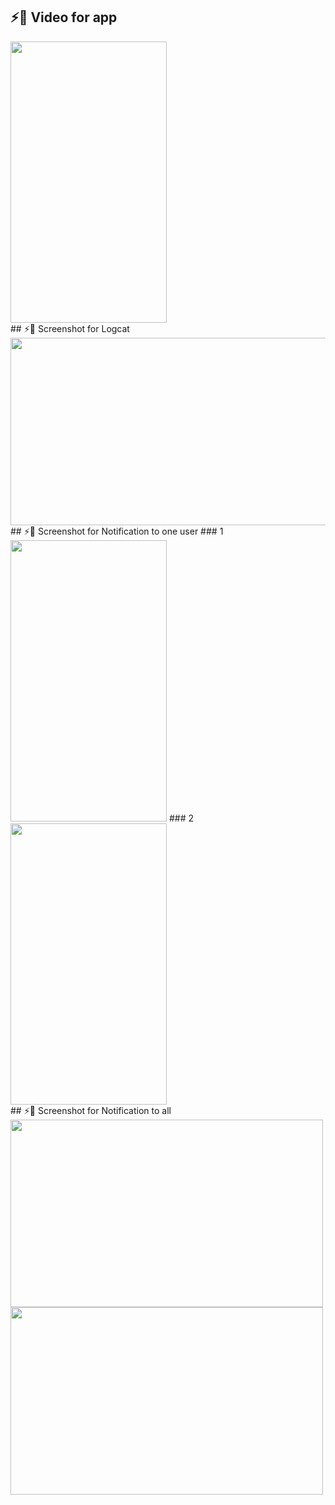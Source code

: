


## ⚡📱 Video for app 
<img src="https://user-images.githubusercontent.com/49654167/117553321-8b440200-b059-11eb-8d30-f6bc0e31cdf6.gif" height= "450" width ="250"/>
<br>
## ⚡📱 Screenshot for Logcat 
<img src="https://user-images.githubusercontent.com/49654167/117553448-6308d300-b05a-11eb-8187-86922c4a029c.png" height= "300" width ="700"/>
<br>
## ⚡📱 Screenshot for Notification to one user
### 1
<img src="https://user-images.githubusercontent.com/49654167/117553573-0659e800-b05b-11eb-8b64-b2cddfe73b06.jpg" height= "450" width ="250"/>
### 2
<img src="(https://user-images.githubusercontent.com/49654167/117553593-28ec0100-b05b-11eb-8f09-e6288fd02ef4.png" height= "450" width ="250"/>
<br>
## ⚡📱 Screenshot for Notification to all
<img src="https://user-images.githubusercontent.com/49654167/117553626-520c9180-b05b-11eb-8cc8-bcf392d2c8d0.jpg" height= "300" width ="500"/>
<img src="https://user-images.githubusercontent.com/49654167/117553647-6a7cac00-b05b-11eb-82f2-5db7c757569d.png" height= "300" width ="500"/>
